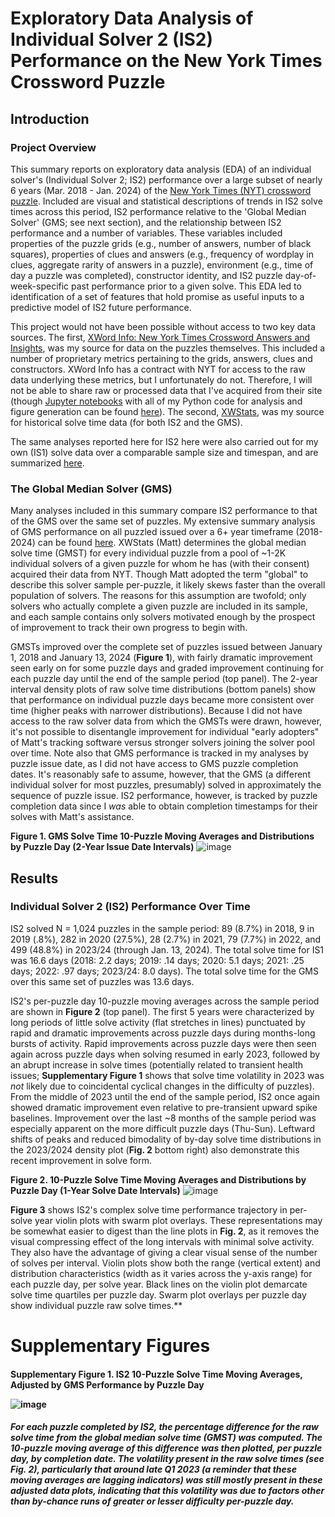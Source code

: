 
# Exploratory Data Analysis of Individual Solver 2 (IS2) Performance on the New York Times Crossword Puzzle
 
 ## Introduction

### Project Overview
This summary reports on exploratory data analysis (EDA) of an individual solver's (Individual Solver 2; IS2) performance over a large subset of nearly 6 years (Mar. 2018 - Jan. 2024) of the [New York Times (NYT) crossword puzzle](https://www.nytimes.com/crosswords). Included are visual and statistical descriptions of trends in IS2 solve times across this period, IS2 performance relative to the 'Global Median Solver' (GMS; see next section), and the relationship between IS2 performance and a number of variables. These variables included properties of the puzzle grids (e.g., number of answers, number of black squares), properties of clues and answers (e.g., frequency of wordplay in clues, aggregate rarity of answers in a puzzle), environment (e.g., time of day a puzzle was completed), constructor identity, and IS2 puzzle day-of-week-specific past performance prior to a given solve. This EDA led to identification of a set of features that hold promise as useful inputs to a predictive model of IS2 future performance.

This project would not have been possible without access to two key data sources. The first, [XWord Info: New York Times Crossword Answers and Insights](https://www.xwordinfo.com/), was my source for data on the puzzles themselves. This included a number of proprietary metrics pertaining to the grids, answers, clues and constructors. XWord Info has a contract with NYT for access to the raw data underlying these metrics, but I unfortunately do not. Therefore, I will not be able to share raw or processed data that I've acquired from their site (though [Jupyter notebooks](https://jupyter.org/) with all of my Python code for analysis and figure generation can be found [here](https://github.com/ursus-maritimus-714/NYT-XWord-EDA-Individual-Solver-2/tree/main/notebooks)). The second, [XWStats](xwstats.com), was my source for historical solve time data (for both IS2 and the GMS). 

The same analyses reported here for IS2 here were also carried out for my own (IS1) solve data over a comparable sample size and timespan, and are summarized [here](https://github.com/ursus-maritimus-714/NYT-XWord-EDA-Individual-Solver-1?tab=readme-ov-file#readme).

### The Global Median Solver (GMS)

Many analyses included in this summary compare IS2 performance to that of the GMS over the same set of puzzles. My extensive summary analysis of GMS performance on all puzzled issued over a 6+ year timeframe (2018-2024) can be found [here](https://github.com/ursus-maritimus-714/NYT-XWord-EDA-Global-Median-Solver?tab=readme-ov-file#readme). XWStats (Matt) determines the global median solve time (GMST) for every individual puzzle from a pool of ~1-2K individual solvers of a given puzzle for whom he has (with their consent) acquired their data from NYT. Though Matt adopted the term "global" to describe this solver sample per-puzzle, it likely skews faster than the overall population of solvers. The reasons for this assumption are twofold; only solvers who actually complete a given puzzle are included in its sample, and each sample contains only solvers motivated enough by the prospect of improvement to track their own progress to begin with. 

GMSTs improved over the complete set of puzzles issued between January 1, 2018 and January 13, 2024 (**Figure 1**), with fairly dramatic improvement seen early on for some puzzle days and graded improvement continuing for each puzzle day until the end of the sample period (top panel). The 2-year interval density plots of raw solve time distributions (bottom panels) show that performance on individual puzzle days became more consistent over time (higher peaks with narrower distributions). Because I did not have access to the raw solver data from which the GMSTs were drawn, however, it's not possible to disentangle improvement for individual "early adopters" of Matt's tracking software versus stronger solvers joining the solver pool over time. Note also that GMS performance is tracked in my analyses by puzzle issue date, as I did not have access to GMS puzzle completion dates. It's reasonably safe to assume, however, that the GMS (a different individual solver for most puzzles, presumably) solved in approximately the sequence of puzzle issue. IS2 performance, however, is tracked by puzzle completion data since I *was* able to obtain completion timestamps for their solves with Matt's assistance.  

**Figure 1. GMS Solve Time 10-Puzzle Moving Averages and Distributions by Puzzle Day (2-Year Issue Date Intervals)**
![image](https://github.com/ursus-maritimus-714/NYT-XWord-EDA-Individual-Solver-2/assets/90933302/0c05e987-716c-47a9-bd79-9514479fb1b5)

## Results
### Individual Solver 2 (IS2) Performance Over Time

IS2 solved N = 1,024 puzzles in the sample period: 89 (8.7%) in 2018, 9 in 2019 (.8%), 282 in 2020 (27.5%), 28 (2.7%) in 2021, 79 (7.7%) in 2022, and 499 (48.8%) in 2023/24 (through Jan. 13, 2024). The total solve time for IS1 was 16.6 days (2018: 2.2 days; 2019: .14 days; 2020: 5.1 days; 2021: .25 days; 2022: .97 days; 2023/24: 8.0 days). The total solve time for the GMS over this same set of puzzles was 13.6 days. 

IS2's per-puzzle day 10-puzzle moving averages across the sample period are shown in **Figure 2** (top panel). The first 5 years were characterized by long periods of little solve activity (flat stretches in lines) punctuated by rapid and dramatic improvements across puzzle days during months-long bursts of activity. Rapid improvements across puzzle days were then seen again across puzzle days when solving resumed in early 2023, followed by an abrupt increase in solve times (potentially related to transient health issues; **Supplementary Figure 1** shows that solve time volatility in 2023 was *not* likely due to coincidental cyclical changes in the difficulty of puzzles). From the middle of 2023 until the end of the sample period, IS2 once again showed dramatic improvement even relative to pre-transient upward spike baselines. Improvement over the last ~8 months of the sample period was especially apparent on the more difficult puzzle days (Thu-Sun). Leftward shifts of peaks and reduced bimodality of by-day solve time distributions in the 2023/2024 density plot (**Fig. 2** bottom right) also demonstrate this recent improvement in solve form. 

**Figure 2. 10-Puzzle Solve Time Moving Averages and Distributions by Puzzle Day (1-Year Solve Date Intervals)**
![image](https://github.com/ursus-maritimus-714/NYT-XWord-EDA-Individual-Solver-2/assets/90933302/b0f99be5-34ab-493e-9ade-f179fa31da36)

**Figure 3** shows IS2's complex solve time performance trajectory in per-solve year violin plots with swarm plot overlays. These representations may be somewhat easier to digest than the line plots in **Fig. 2**, as it removes the visual compressing effect of the long intervals with minimal solve activity. They also have the advantage of giving a clear visual sense of the number of solves per interval. Violin plots show both the range (vertical extent) and distribution characteristics (width as it varies across the y-axis range) for each puzzle day, per solve year. Black lines on the violin plot demarcate solve time quartiles per puzzle day. Swarm plot overlays per puzzle day show individual puzzle raw solve times.**   
    

# Supplementary Figures

**<h4>Supplementary Figure 1. IS2 10-Puzzle Solve Time Moving Averages, Adjusted by GMS Performance by Puzzle Day** 

![image](https://github.com/ursus-maritimus-714/NYT-XWord-EDA-Individual-Solver-2/assets/90933302/5e98e0de-2304-48eb-9ad1-60d81fb251ca)
*<h5>For each puzzle completed by IS2, the percentage difference for the raw solve time from the global median solve time (GMST) was computed. The 10-puzzle moving average of this difference was then plotted, per puzzle day, by completion date. The volatility present in the raw solve times (see **Fig. 2**), particularly that around late Q1 2023 (a reminder that these moving averages are lagging indicators) was still mostly present in these adjusted data plots, indicating that this volatility was due to factors other than by-chance runs of greater or lesser difficulty per-puzzle day.*

